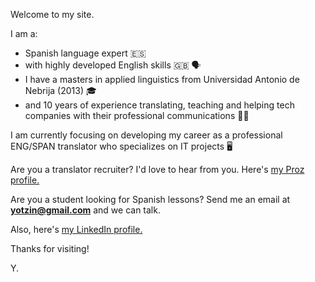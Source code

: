 Welcome to my site.

I am a:
- Spanish language expert 🇪🇸
- with highly developed English skills 🇬🇧 🗣
- I have a masters in applied linguistics from Universidad Antonio de Nebrija (2013) 🎓
- and 10 years of experience translating, teaching and helping tech companies with their professional communications 👨‍🏫

I am currently focusing on developing my career as a professional ENG/SPAN translator who specializes on IT projects 🖥

Are you a translator recruiter? I'd love to hear from you. Here's [my Proz profile.](https://www.proz.com/translator/1512548)

Are you a student looking for Spanish lessons? Send me an email at **yotzin@gmail.com** and we can talk.

Also, here's [my LinkedIn profile.](https://www.linkedin.com/in/yotzin/)

Thanks for visiting!

Y.
